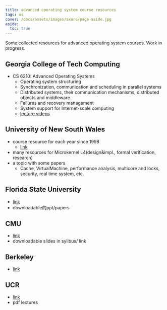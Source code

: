 ```yaml
---
title: advanced operating system course resources
tags: os
cover: /docs/assets/images/axure/page-aside.jpg
aside:
  toc: true
---
```


Some collected resources for advanced operating system courses. Work in progress.

<!--more-->

## Georgia College of Tech Computing

- CS 6210: Advanced Operating Systems
    - Operating system structuring
    - Synchronization, communication and scheduling in parallel systems
    - Distributed systems, their communication mechanisms, distributed objects and middleware
    - Failures and recovery management
    - System support for Internet-scale computing
    - [lecture videos](https://omscs.gatech.edu/cs-6210-advanced-operating-systems-course-videos)

## University of New South Wales

- course resource for each year since 1998
    - [link](http://www.cse.unsw.edu.au/~cs9242/current/)
- many resources for Microkernel L4(design&impl., formal verification, research)
- a topic with some papers
    - Cache, VirtualMachine, performance analysis, multicore and locks, security, real time system, etc.

## Florida State University
   
- [link](https://www.cs.fsu.edu/~awang/courses/cop5611_s2020/)
- downloadable的ppt/papers

## CMU

- [link](https://www.cs.cmu.edu/~15712/)
- downloadable slides in syllbus/ link

## Berkeley

- [link](https://people.eecs.berkeley.edu/~kubitron/courses/cs194-24-S14/index_lectures.html)

## UCR

- [link](https://www.cs.ucr.edu/~heng/teaching/cs202-fall17/)
- pdf lectures

